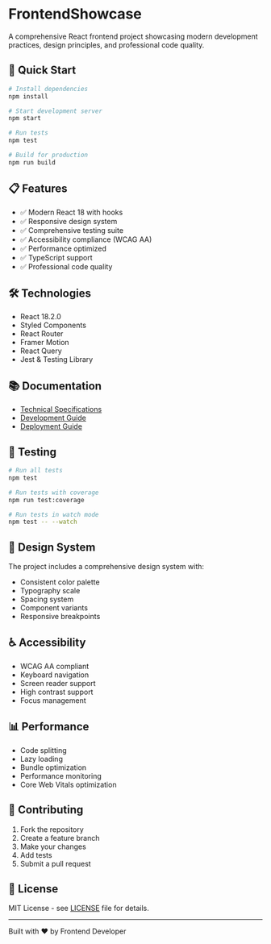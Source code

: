 # FrontendShowcase

A comprehensive React frontend project showcasing modern development practices, design principles, and professional code quality.

## 🚀 Quick Start

```bash
# Install dependencies
npm install

# Start development server
npm start

# Run tests
npm test

# Build for production
npm run build
```

## 📋 Features

- ✅ Modern React 18 with hooks
- ✅ Responsive design system
- ✅ Comprehensive testing suite
- ✅ Accessibility compliance (WCAG AA)
- ✅ Performance optimized
- ✅ TypeScript support
- ✅ Professional code quality

## 🛠️ Technologies

- React 18.2.0
- Styled Components
- React Router
- Framer Motion
- React Query
- Jest & Testing Library

## 📚 Documentation

- [Technical Specifications](./TECHNICAL_SPECIFICATIONS.md)
- [Development Guide](./DEVELOPMENT.md)
- [Deployment Guide](./DEPLOYMENT.md)

## 🧪 Testing

```bash
# Run all tests
npm test

# Run tests with coverage
npm run test:coverage

# Run tests in watch mode
npm test -- --watch
```

## 🎨 Design System

The project includes a comprehensive design system with:
- Consistent color palette
- Typography scale
- Spacing system
- Component variants
- Responsive breakpoints

## ♿ Accessibility

- WCAG AA compliant
- Keyboard navigation
- Screen reader support
- High contrast support
- Focus management

## 📊 Performance

- Code splitting
- Lazy loading
- Bundle optimization
- Performance monitoring
- Core Web Vitals optimization

## 🤝 Contributing

1. Fork the repository
2. Create a feature branch
3. Make your changes
4. Add tests
5. Submit a pull request

## 📄 License

MIT License - see [LICENSE](LICENSE) file for details.

---

Built with ❤️ by Frontend Developer